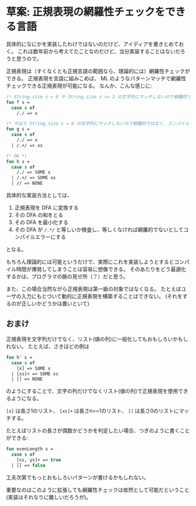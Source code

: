 # 草案: 正規表現の網羅性チェックをできる言語

具体的になにかを実装したわけではないのだけど、アイディアを書きとめておく。
これは数年前から考えてたことなのだけど、当分実装することはないだろうと思うので。

正規表現は（すくなくとも正規言語の範囲なら、理論的には）網羅性チェックができる。
正規表現を言語に組みこめば、 ML のようなパターンマッチで網羅性チェックできる正規表現が可能になる。
なんか、こんな感じに:

```sml
(* String.size s = 0 や String.size s >= 2 の文字列にマッチしないので網羅的ではなく、コンパイルエラーになる *)
fun f s =
  case s of
    /./ => x

(* やはり String.size s = 0 の文字列にマッチしないので網羅的ではなく、コンパイルエラーになる *)
fun g s =
  case s of
    /./ => x
  | /.+/ => xs

(* OK *)
fun h s =
  case s of
    /./ => SOME x
  | /.+/ => SOME xs
  | // => NONE
```

具体的な実装方法としては、

1. 正規表現を DFA に変換する
2. その DFA の和をとる
3. その DFA を最小化する
4. その DFA が `/.*/` と等しいか検査し、等しくなければ網羅的でないとしてコンパイルエラーにする

となる。

もちろん理論的には可能というだけで、実際にこれを実装しようとするとコンパイル時間が爆発してしまうことは容易に想像できる。
そのあたりをどう最適化するかは、プログラマの腕の見せ所（？）だと思う。

また、この場合当然ながら正規表現は第一級の対象ではなくなる。
たとえばユーザの入力にもとづいて動的に正規表現を構築することはできない。
(それをするのが正しいかどうかは置いといて)

## おまけ

正規表現を文字列だけでなく、リスト(値の列)に一般化してもおもしろいかもしれない。
たとえば、さきほどの例は

```sml
fun h' s =
  case s of
    [x] => SOME x
  | [xs]+ => SOME xs
  | [] => NONE
```

のようにすることで、文字の列だけでなくリスト(値の列)で正規表現を使用できるようになる。

`[x]` は長さ1のリスト、 `[xs]+` は長さn>=1のリスト、 `[]` は長さ0のリストにマッチする。

たとえばリストの長さが偶数かどうかを判定したい場合、つぎのように書くことができる:

```sml
fun evenLength s =
  case s of
    [xs, ys]+ => true
  | [] => false
```

工夫次第でもっとおもしろいパターンが書けるかもしれない。

重要なのはこのように拡張しても網羅性チェックは依然として可能だということ (実装はそれなりに難しいだろうが)。
